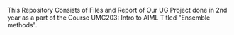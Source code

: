 This Repository Consists of Files and Report of Our UG Project done in 2nd year as a part of the Course UMC203: Intro to AIML Titled "Ensemble methods".
